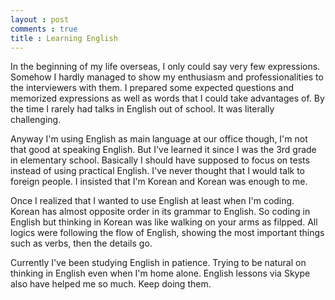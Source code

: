 ```yaml
---
layout : post
comments : true
title : Learning English
---
```


In the beginning of my life overseas, I only could say very few expressions. Somehow I hardly managed to show my enthusiasm and professionalities to the interviewers with them. I prepared some expected questions and memorized expressions as well as words that I could take advantages of. By the time I rarely had talks in English out of school. It was literally challenging.

<!--break-->

Anyway I'm using English as main language at our office though, I'm not that good at speaking English. But I've learned it since I was the 3rd grade in elementary school. Basically I should have supposed to focus on tests instead of using practical English. I've never thought that I would talk to foreign people. I insisted that I'm Korean and Korean was enough to me.

Once I realized that I wanted to use English at least when I'm coding. Korean has almost opposite order in its grammar to English. So coding in English but thinking in Korean was like walking on your arms as filpped. All logics were following the flow of English, showing the most important things such as verbs, then the details go.

Currently I've been studying English in patience. Trying to be natural on thinking in English even when I'm home alone. English lessons via Skype also have helped me so much. Keep doing them.
